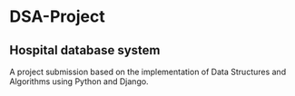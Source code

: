 # DSA-Project 
## Hospital database system
A project submission based on the implementation of Data Structures and Algorithms using Python and Django.


